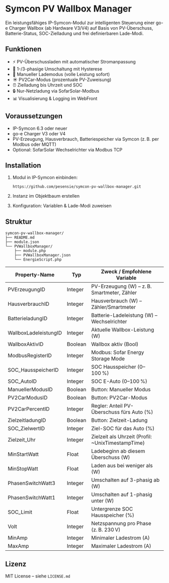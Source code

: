 # Symcon PV Wallbox Manager

Ein leistungsfähiges IP-Symcon-Modul zur intelligenten Steuerung einer go-e Charger Wallbox (ab Hardware V3/V4) auf Basis von PV-Überschuss, Batterie-Status, SOC-Zielladung und frei definierbaren Lade-Modi.

## Funktionen

- ⚡ PV-Überschussladen mit automatischer Stromanpassung
- 🔄 1-/3-phasige Umschaltung mit Hysterese
- 🔘 Manueller Lademodus (volle Leistung sofort)
- ☀️ PV2Car-Modus (prozentuale PV-Zuweisung)
- ⏰ Zielladung bis Uhrzeit und SOC
- 🔒 Nur-Netzladung via SofarSolar-Modbus
- 📊 Visualisierung & Logging im WebFront

## Voraussetzungen

- IP-Symcon 6.3 oder neuer
- go-e Charger V3 oder V4
- PV-Erzeugung, Hausverbrauch, Batteriespeicher via Symcon (z. B. per Modbus oder MQTT)
- Optional: SofarSolar Wechselrichter via Modbus TCP

## Installation

1. Modul in IP-Symcon einbinden:
    ```
    https://github.com/pesensie/symcon-pv-wallbox-manager.git
    ```

2. Instanz im Objektbaum erstellen

3. Konfiguration: Variablen & Lade-Modi zuweisen

## Struktur

```text
symcon-pv-wallbox-manager/
├── README.md
├── module.json
└── PVWallboxManager/
    ├── module.php
    ├── PVWallboxManager.json
    └── EnergieScript.php
```


| Property-Name         | Typ     | Zweck / Empfohlene Variable                        |
| --------------------- | ------- | -------------------------------------------------- |
| PVErzeugungID         | Integer | PV-Erzeugung (W) – z. B. Smartmeter, Zähler        |
| HausverbrauchID       | Integer | Hausverbrauch (W) – Zähler/Smartmeter              |
| BatterieladungID      | Integer | Batterie-Ladeleistung (W) – Wechselrichter         |
| WallboxLadeleistungID | Integer | Aktuelle Wallbox-Leistung (W)                      |
| WallboxAktivID        | Boolean | Wallbox aktiv (Bool)                               |
| ModbusRegisterID      | Integer | Modbus: Sofar Energy Storage Mode                  |
| SOC\_HausspeicherID   | Integer | SOC Hausspeicher (0–100 %)                         |
| SOC\_AutoID           | Integer | SOC E-Auto (0–100 %)                               |
| ManuellerModusID      | Boolean | Button: Manueller Modus                            |
| PV2CarModusID         | Boolean | Button: PV2Car-Modus                               |
| PV2CarPercentID       | Integer | Regler: Anteil PV-Überschuss fürs Auto (%)         |
| ZielzeitladungID      | Boolean | Button: Zielzeit-Ladung                            |
| SOC\_ZielwertID       | Integer | Ziel-SOC für das Auto (%)                          |
| Zielzeit\_Uhr         | Integer | Zielzeit als Uhrzeit (Profil: \~UnixTimestampTime) |
| MinStartWatt          | Float   | Ladebeginn ab diesem Überschuss (W)                |
| MinStopWatt           | Float   | Laden aus bei weniger als (W)                      |
| PhasenSwitchWatt3     | Integer | Umschalten auf 3-phasig ab (W)                     |
| PhasenSwitchWatt1     | Integer | Umschalten auf 1-phasig unter (W)                  |
| SOC\_Limit            | Float   | Untergrenze SOC Hausspeicher (%)                   |
| Volt                  | Integer | Netzspannung pro Phase (z. B. 230 V)               |
| MinAmp                | Integer | Minimaler Ladestrom (A)                            |
| MaxAmp                | Integer | Maximaler Ladestrom (A)                            |


## Lizenz

MIT License – siehe `LICENSE.md`
